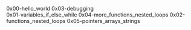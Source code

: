 0x00-hello_world              0x03-debugging                  
0x01-variables_if_else_while  0x04-more_functions_nested_loops
0x02-functions_nested_loops   0x05-pointers_arrays_strings

